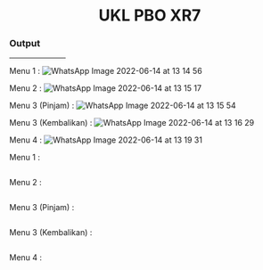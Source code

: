 <h1 align="center">UKL PBO XR7</h1>
<h3>Output</h3>
<hr width="20%" align="left">

Menu 1 :
![WhatsApp Image 2022-06-14 at 13 14 56](https://user-images.githubusercontent.com/101272430/173506592-825706af-0d54-4377-9ceb-5f05e091ba2f.jpeg)

Menu 2 :
![WhatsApp Image 2022-06-14 at 13 15 17](https://user-images.githubusercontent.com/101272430/173506616-71053d83-5864-4383-9a6b-b0b5c8fff4ed.jpeg)

Menu 3 (Pinjam) :
![WhatsApp Image 2022-06-14 at 13 15 54](https://user-images.githubusercontent.com/101272430/173506625-8f306122-5152-4b48-9368-b600db563ed2.jpeg)

Menu 3 (Kembalikan) :
![WhatsApp Image 2022-06-14 at 13 16 29](https://user-images.githubusercontent.com/101272430/173506636-858eab06-674b-432b-8412-e2529dd1fd9d.jpeg)

Menu 4 :
![WhatsApp Image 2022-06-14 at 13 19 31](https://user-images.githubusercontent.com/101272430/173506975-0aeadcad-be81-4d6a-942a-3c4f7e8cf359.jpeg)

<p>Menu 1 : </p>
<img src="https://user-images.githubusercontent.com/101272430/173506592-825706af-0d54-4377-9ceb-5f05e091ba2f.jpeg" alt="">

<p>Menu 2 : </p>
<img src="https://user-images.githubusercontent.com/101272430/173506616-71053d83-5864-4383-9a6b-b0b5c8fff4ed.jpeg" alt="">

<p>Menu 3 (Pinjam) : </p>
<img src="https://user-images.githubusercontent.com/101272430/173506625-8f306122-5152-4b48-9368-b600db563ed2.jpeg" alt="">

<p>Menu 3 (Kembalikan) : </p>
<img src="https://user-images.githubusercontent.com/101272430/173506636-858eab06-674b-432b-8412-e2529dd1fd9d.jpeg" alt="">

<p>Menu 4 : </p>
<img src="https://user-images.githubusercontent.com/101272430/173506975-0aeadcad-be81-4d6a-942a-3c4f7e8cf359.jpeg" alt="">
